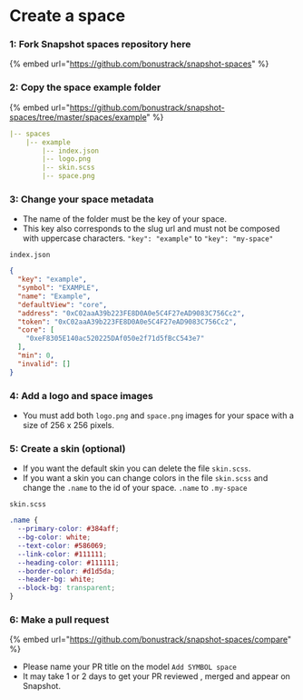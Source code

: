 # Create a space

### **1: Fork Snapshot spaces repository here**

{% embed url="https://github.com/bonustrack/snapshot-spaces" %}

### **2: Copy the space example folder**

{% embed url="https://github.com/bonustrack/snapshot-spaces/tree/master/spaces/example" %}

```yml
|-- spaces
    |-- example
        |-- index.json
        |-- logo.png
        |-- skin.scss
        |-- space.png
```

### **3: Change your space metadata**

* The name of the folder must be the key of your space.
* This key also corresponds to the slug url and must not be composed with uppercase characters. `"key": "example"` to `"key": "my-space"`

`index.json`
```json
{
  "key": "example",
  "symbol": "EXAMPLE",
  "name": "Example",
  "defaultView": "core",
  "address": "0xC02aaA39b223FE8D0A0e5C4F27eAD9083C756Cc2",
  "token": "0xC02aaA39b223FE8D0A0e5C4F27eAD9083C756Cc2",
  "core": [
    "0xeF8305E140ac520225DAf050e2f71d5fBcC543e7"
  ],
  "min": 0,
  "invalid": []
}
```

### **4: Add a logo and space images** 
* You must add both `logo.png` and `space.png` images for your space with a size of 256 x 256 pixels.

### **5: Create a skin \(optional\)**

* If you want the default skin you can delete the file `skin.scss`.
* If you want a skin you can change colors in the file `skin.scss` and change the `.name` to the id of your space. `.name` to `.my-space`

`skin.scss`
```scss
.name {
  --primary-color: #384aff;
  --bg-color: white;
  --text-color: #586069;
  --link-color: #111111;
  --heading-color: #111111;
  --border-color: #d1d5da;
  --header-bg: white;
  --block-bg: transparent;
}
```

### **6: Make a pull request**

{% embed url="https://github.com/bonustrack/snapshot-spaces/compare" %}
 
* Please name your PR title on the model `Add SYMBOL space`
* It may take 1 or 2 days to get your PR reviewed , merged and appear on Snapshot.
